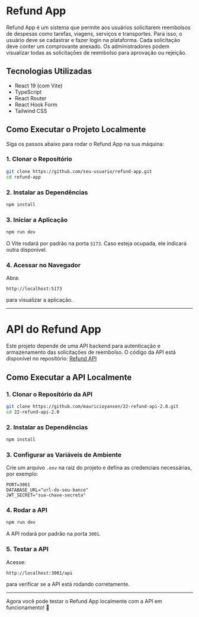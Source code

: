 # Refund App

Refund App é um sistema que permite aos usuários solicitarem reembolsos de despesas como tarefas, viagens, serviços e transportes. Para isso, o usuário deve se cadastrar e fazer login na plataforma. Cada solicitação deve conter um comprovante anexado. Os administradores podem visualizar todas as solicitações de reembolso para aprovação ou rejeição.

## Tecnologias Utilizadas
- React 19 (com Vite)
- TypeScript
- React Router
- React Hook Form
- Tailwind CSS

## Como Executar o Projeto Localmente
Siga os passos abaixo para rodar o Refund App na sua máquina:

### 1. Clonar o Repositório
```sh
git clone https://github.com/seu-usuario/refund-app.git
cd refund-app
```

### 2. Instalar as Dependências
```sh
npm install
```

### 3. Iniciar a Aplicação
```sh
npm run dev
```
O Vite rodará por padrão na porta `5173`. Caso esteja ocupada, ele indicará outra disponível.

### 4. Acessar no Navegador
Abra:
```
http://localhost:5173
```
para visualizar a aplicação.

---

# API do Refund App
Este projeto depende de uma API backend para autenticação e armazenamento das solicitações de reembolso. O código da API está disponível no repositório:
[Refund API](https://github.com/mauricioyansen/22-refund-api-2.0)

## Como Executar a API Localmente

### 1. Clonar o Repositório da API
```sh
git clone https://github.com/mauricioyansen/22-refund-api-2.0.git
cd 22-refund-api-2.0
```

### 2. Instalar as Dependências
```sh
npm install
```

### 3. Configurar as Variáveis de Ambiente
Crie um arquivo `.env` na raiz do projeto e defina as credenciais necessárias, por exemplo:
```
PORT=3001
DATABASE_URL="url-do-seu-banco"
JWT_SECRET="sua-chave-secreta"
```

### 4. Rodar a API
```sh
npm run dev
```
A API rodará por padrão na porta `3001`.

### 5. Testar a API
Acesse:
```
http://localhost:3001/api
```
para verificar se a API está rodando corretamente.

---
Agora você pode testar o Refund App localmente com a API em funcionamento! 🚀


